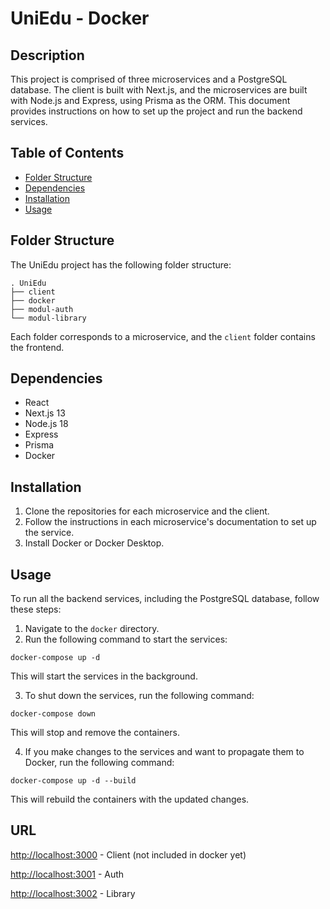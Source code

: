 # UniEdu - Docker


## Description

This project is comprised of three microservices and a PostgreSQL database. The client is built with Next.js, and the microservices are built with Node.js and Express, using Prisma as the ORM. This document provides instructions on how to set up the project and run the backend services.

## Table of Contents

- [Folder Structure](#folder-structure)
- [Dependencies](#dependencies)
- [Installation](#installation)
- [Usage](#usage)

## Folder Structure

The UniEdu project has the following folder structure:

```
. UniEdu
├── client
├── docker
├── modul-auth
└── modul-library
```

Each folder corresponds to a microservice, and the `client` folder contains the frontend.

## Dependencies

- React
- Next.js 13
- Node.js 18
- Express
- Prisma
- Docker

## Installation

1. Clone the repositories for each microservice and the client.
2. Follow the instructions in each microservice's documentation to set up the service.
3. Install Docker or Docker Desktop.

## Usage

To run all the backend services, including the PostgreSQL database, follow these steps:

1. Navigate to the `docker` directory.
2. Run the following command to start the services:

```
docker-compose up -d
```

This will start the services in the background.

3. To shut down the services, run the following command:

```
docker-compose down
```


This will stop and remove the containers.

4. If you make changes to the services and want to propagate them to Docker, run the following command:

```
docker-compose up -d --build
```


This will rebuild the containers with the updated changes.


## URL

[http://localhost:3000](http://localhost:3000) - Client (not included in docker yet)

[http://localhost:3001](http://localhost:3001) - Auth

[http://localhost:3002](http://localhost:3002) - Library